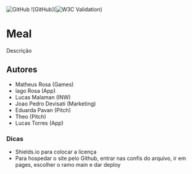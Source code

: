 ![GitHub](https://img.shields.io/github/license/Lusckas777/teste)
![GitHub](![W3C Validation](https://img.shields.io/w3c-validation/html?targetUrl=https%3A%2F%2Fgithub.com%2FLusckas777%2FTrabalho))

# Meal

Descrição

## Autores

- Matheus Rosa (Games)
- Iago Rosa (App)
- Lucas Malaman (INW)
- Joao Pedro Devisati (Marketing)
- Eduarda Pavan (Pitch)
- Theo (Pitch)
- Lucas Torres (App)

### Dicas

- Shields.io para colocar a licença
- Para hospedar o site pelo Github, entrar nas confis do arquivo, ir em pages, escolher o ramo main e dar deploy
